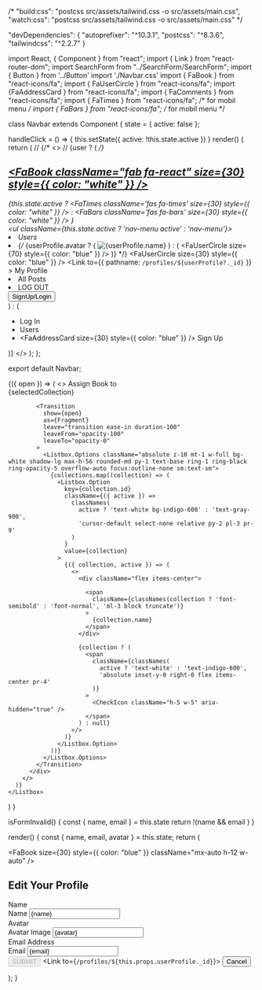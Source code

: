  /* "build:css": "postcss src/assets/tailwind.css -o src/assets/main.css",
    "watch:css": "postcss src/assets/tailwind.css -o src/assets/main.css" */

"devDependencies": {
    "autoprefixer": "^10.3.1",
    "postcss": "^8.3.6",
    "tailwindcss": "^2.2.7"
  }






  
import React, { Component } from "react";
import { Link } from "react-router-dom";
import SearchForm from "../SearchForm/SearchForm";
import { Button } from '../Button'
import './Navbar.css'
import { FaBook } from "react-icons/fa";
import { FaUserCircle } from "react-icons/fa";
import {FaAddressCard } from "react-icons/fa";
import { FaComments } from "react-icons/fa";
import { FaTimes } from "react-icons/fa"; /* for mobil menu */
import { FaBars } from "react-icons/fa"; /* for mobil menu */


class Navbar extends Component {
  state = {
    active: false
  };

  handleClick = () => {
    this.setState({
      active: !this.state.active
    })
  }
  render() {
    return (
      // {/* <>
      // {user ? ( */}
      <nav className="NavbarItems">
        <a href="/">
        <h1 className="navbar-logo"><FaBook className="fab fa-react" size={30} style={{ color: "white" }} /></h1>
        </a>
        <SearchForm history={history} />
        <div className="menu-icon" onClick={this.handleClick}>
        <!-- <FaTimes className='fas fa-times' size={30} style={{ color: "white" }} /> -->
        <!-- <FaBars className='fas fa-bars' size={30} style={{ color: "white" }} /> -->
          {this.state.active ? 
          <FaTimes className='fas fa-times' size={30} style={{ color: "white" }} /> : <FaBars className='fas fa-bars' size={30} style={{ color: "white" }} />
          }
        </div>
        <ul className={this.state.active ? 'nav-menu active' : 'nav-menu'}>
          <li>
                <Link to="/users">
               Users</Link>
              </li>
              <li>
            {/*   {userProfile.avatar ? (
                    <img src={userProfile.avatar} alt={userProfile.name} avatar />
                  ) : (
                    <FaUserCircle size={70} style={{ color: "blue" }} />
                  )} */}
                  <FaUserCircle size={30} style={{ color: "blue" }} />
                <Link
                  to={{
                    pathname: `/profiles/${userProfile?._id}`
                  }}
                >
                  My Profile
                </Link>
              </li>
							<li>
								<Link to='/posts'>All Posts</Link>
							</li>
              <li>
								<Link to='' onClick={handleLogout}>LOG OUT</Link>
							</li> 
        </ul>
        <Button>SignUp/Login</Button>
      </nav>
   ) : (
				<nav>
					<div>
						<ul>
							<li>
								<Link to="/login">Log In</Link>
							</li>
							<li>
                <Link to="/users">Users</Link>
              </li>
              <li>
              <FaAddressCard size={30} style={{ color: "blue" }} />
                <Link to="/signup">Sign Up</Link>
              </li>
            </ul>
          </div>
        </nav>
      )}
    </>
  );
};

export default Navbar;

 <Listbox value={selectedCollection} onChange={setSelectedCollection}>
      {({ open }) => (
        <>
          <Listbox.Label className="block text-sm font-medium text-gray-700">Assign Book to</Listbox.Label>
          <div className="mt-1 relative">
            <Listbox.Button className="relative w-full bg-white border border-gray-300 rounded-md shadow-sm pl-3 pr-10 py-2 text-left cursor-default focus:outline-none focus:ring-1 focus:ring-indigo-500 focus:border-indigo-500 sm:text-sm">
              <span className="flex items-center">
                <span className="ml-3 block truncate">{selectedCollection}</span>
              </span>
              <span className="ml-3 absolute inset-y-0 right-0 flex items-center pr-2 pointer-events-none">
                <SelectorIcon className="h-5 w-5 text-gray-400" aria-hidden="true" />
              </span>
            </Listbox.Button>

            <Transition
              show={open}
              as={Fragment}
              leave="transition ease-in duration-100"
              leaveFrom="opacity-100"
              leaveTo="opacity-0"
            >
              <Listbox.Options className="absolute z-10 mt-1 w-full bg-white shadow-lg max-h-56 rounded-md py-1 text-base ring-1 ring-black ring-opacity-5 overflow-auto focus:outline-none sm:text-sm">
                {collections.map((collection) => (
                  <Listbox.Option
                    key={collection.id}
                    className={({ active }) =>
                      classNames(
                        active ? 'text-white bg-indigo-600' : 'text-gray-900',
                        'cursor-default select-none relative py-2 pl-3 pr-9'
                      )
                    }
                    value={collection}
                  >
                    {({ collection, active }) => (
                      <>
                        <div className="flex items-center">
                          
                          <span
                            className={classNames(collection ? 'font-semibold' : 'font-normal', 'ml-3 block truncate')}
                          >
                            {collection.name}
                          </span>
                        </div>

                        {collection ? (
                          <span
                            className={classNames(
                              active ? 'text-white' : 'text-indigo-600',
                              'absolute inset-y-0 right-0 flex items-center pr-4'
                            )}
                          >
                            <CheckIcon className="h-5 w-5" aria-hidden="true" />
                          </span>
                        ) : null}
                      </>
                    )}
                  </Listbox.Option>
                ))}
              </Listbox.Options>
            </Transition>
          </div>
        </>
      )}
    </Listbox>
  )
}


  isFormInvalid() {
    const { name, email } = this.state
    return !(name && email )
  }

  render() {
    const { name, email, avatar } = this.state;
    return (
      <div className="min-h-screen flex items-center justify-center bg-gray-50 py-12 px-4 sm:px-6 lg:px-8">
        <div className="max-w-md w-full space-y-8">
          <div>
            <FaBook
              size={30}
              style={{ color: "blue" }}
              className="mx-auto h-12 w-auto"
            />
            <h2 className="mt-6 text-center text-3xl font-extrabold text-gray-900">
              Edit Your Profile
            </h2>
            <p className="mt-2 text-center text-sm text-gray-600"></p>
            <form
              autoComplete="off"
              onSubmit={this.handleSubmit}
              className="mt-8 space-y-6"
            >
              <input type="hidden" name="remember" defaultValue="true" />
              <div className="rounded-md shadow-sm -space-y-px">
                Name
                <div>
                  <label htmlFor="name" className="sr-only">
                    Name
                  </label>
                  <input
                    type="text"
                    autoComplete="off"
                    id="name"
                    value={name}
                    name="name"
                    onChange={this.handleChange}
                    className="appearance-none rounded relative block w-full px-3 py-2 border border-gray-300 placeholder-gray-500 text-gray-900 rounded-t-md focus:outline-none focus:ring-blue-500 focus:border-blue-500 focus:z-10 sm:text-sm"
                  />
                </div>
              </div>
              <div className="rounded-md shadow-sm -space-y-px">
                Avatar
                <div>
                  <label htmlFor="avatar" className="sr-only">
                    Avatar Image
                  </label>
                  <input
                    type="text"
                    autoComplete="off"
                    id="avatar"
                    value={avatar}
                    name="avatar"
                    onChange={this.handleChange}
                    className="appearance-none rounded relative block w-full px-3 py-2 border border-gray-300 placeholder-gray-500 text-gray-900 rounded-b-md focus:outline-none focus:ring-blue-500 focus:border-blue-500 focus:z-10 sm:text-sm"
                  />
                </div>
              </div>
              <div className="rounded-md shadow-sm -space-y-px">
                Email Address
                <div>
                  <label htmlFor="email" className="sr-only">
                    Email
                  </label>
                  <input
                    type="text"
                    autoComplete="off"
                    id="email"
                    value={email}
                    name="email"
                    onChange={this.handleChange}
                    className="appearance-none rounded relative block w-full px-3 py-2 border border-gray-300 placeholder-gray-500 text-gray-900 rounded-b-md focus:outline-none focus:ring-blue-500 focus:border-blue-500 focus:z-10 sm:text-sm"
                  />
                </div>
              </div>
              <div>
                <button
                  disabled={this.isFormInvalid()}
                  className="group relative w-full flex justify-center py-2 px-4 border border-transparent text-sm font-medium rounded-md text-white bg-blue-300 hover:bg-blue-700 focus:outline-none focus:ring-2 focus:ring-offset-2 focus:ring-blue-500 my-2"
                >
                  SUBMIT
                </button>
                <Link to={`/profiles/${this.props.userProfile._id}`}>
                  <button className="group relative w-full flex justify-center py-2 px-4 border border-transparent text-sm font-medium rounded-md text-white bg-blue-300 hover:bg-blue-700 focus:outline-none focus:ring-2 focus:ring-offset-2 focus:ring-blue-500">
                    Cancel
                  </button>
                </Link>
              </div>
            </form>
          </div>
        </div>
      </div>
    );
  }